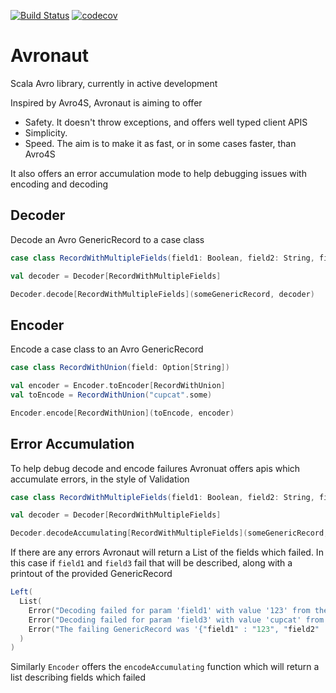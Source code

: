 [![Build Status](https://travis-ci.com/bobbyrauchenberg/avronaut.svg?branch=master)](https://travis-ci.com/bobbyrauchenberg/avronaut)
[![codecov](https://codecov.io/gh/bobbyrauchenberg/avronaut/branch/master/graph/badge.svg)](https://codecov.io/gh/bobbyrauchenberg/avronaut)

# Avronaut

Scala Avro library, currently in active development

Inspired by Avro4S, Avronaut is aiming to offer
 - Safety. It doesn't throw exceptions, and offers well typed client APIS
 - Simplicity.
 - Speed. The aim is to make it as fast, or in some cases faster, than Avro4S

It also offers an error accumulation mode to help debugging issues with encoding and decoding

## Decoder

Decode an Avro GenericRecord to a case class

```scala
case class RecordWithMultipleFields(field1: Boolean, field2: String, field3: Int)

val decoder = Decoder[RecordWithMultipleFields]

Decoder.decode[RecordWithMultipleFields](someGenericRecord, decoder) 
```

## Encoder

Encode a case class to an Avro GenericRecord

```scala
case class RecordWithUnion(field: Option[String])

val encoder = Encoder.toEncoder[RecordWithUnion]
val toEncode = RecordWithUnion("cupcat".some)

Encoder.encode[RecordWithUnion](toEncode, encoder) 
```

## Error Accumulation

To help debug decode and encode failures Avronuat offers apis which accumulate errors, in the style of Validation

```scala
case class RecordWithMultipleFields(field1: Boolean, field2: String, field3: Int)

val decoder = Decoder[RecordWithMultipleFields]

Decoder.decodeAccumulating[RecordWithMultipleFields](someGenericRecord, decoder) 
```

If there are any errors Avronaut will return a List of the fields which failed. In this case if `field1` and `field3` fail that will be described, along with a printout of the provided GenericRecord

```scala
Left(
  List(
    Error("Decoding failed for param 'field1' with value '123' from the GenericRecord"),
    Error("Decoding failed for param 'field3' with value 'cupcat' from the GenericRecord"),
    Error("The failing GenericRecord was '{"field1" : "123", "field2" : "cupcat", "field3" : "cupcat"})
  )
)  
```


Similarly `Encoder` offers the `encodeAccumulating` function which will return a list describing fields which failed


